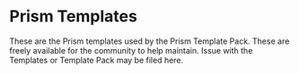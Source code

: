 # Prism Templates

These are the Prism templates used by the Prism Template Pack. These are freely available for the community to help maintain. Issue with the Templates or Template Pack may be filed here.
